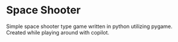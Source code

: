 # Space Shooter

Simple space shooter type game written in python utilizing pygame.
Created while playing around with copilot.
